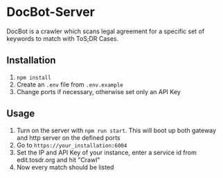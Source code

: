 # DocBot-Server


DocBot is a crawler which scans legal agreement for a specific set of keywords to match with ToS;DR Cases.



## Installation

1. `npm install`
2. Create an `.env` file from `.env.example`
3. Change ports if necessary, otherwise set only an API Key

## Usage

1. Turn on the server with `npm run start`. This will boot up both gateway and http server on the defined ports
2. Go to `https://your_installation:6004`
3. Set the IP and API Key of your instance, enter a service id from edit.tosdr.org and hit "Crawl"
4. Now every match should be listed
